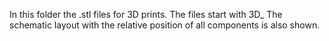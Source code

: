 In this folder the .stl files for 3D prints.
The files start with 3D_
The schematic layout with the relative position of all components is also shown.

